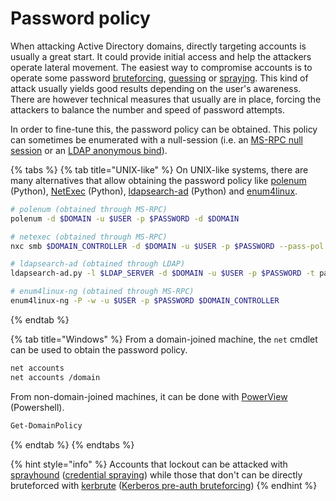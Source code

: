 # Password policy

When attacking Active Directory domains, directly targeting accounts is usually a great start. It could provide initial access and help the attackers operate lateral movement. The easiest way to compromise accounts is to operate some password [bruteforcing](../movement/credentials/bruteforcing/), [guessing](../movement/credentials/bruteforcing/guessing.md) or [spraying](../movement/credentials/bruteforcing/password-spraying.md). This kind of attack usually yields good results depending on the user's awareness. There are however technical measures that usually are in place, forcing the attackers to balance the number and speed of password attempts.

In order to fine-tune this, the password policy can be obtained. This policy can sometimes be enumerated with a null-session \(i.e. an [MS-RPC null session](ms-rpc.md#null-sessions) or an [LDAP anonymous bind](ldap.md)\).

{% tabs %}
{% tab title="UNIX-like" %}
On UNIX-like systems, there are many alternatives that allow obtaining the password policy like [polenum](https://github.com/Wh1t3Fox/polenum) \(Python\), [NetExec](https://github.com/Pennyw0rth/NetExec) \(Python\), [ldapsearch-ad](https://github.com/yaap7/ldapsearch-ad) \(Python\) and [enum4linux](enum4linux.md).

```bash
# polenum (obtained through MS-RPC)
polenum -d $DOMAIN -u $USER -p $PASSWORD -d $DOMAIN

# netexec (obtained through MS-RPC)
nxc smb $DOMAIN_CONTROLLER -d $DOMAIN -u $USER -p $PASSWORD --pass-pol

# ldapsearch-ad (obtained through LDAP)
ldapsearch-ad.py -l $LDAP_SERVER -d $DOMAIN -u $USER -p $PASSWORD -t pass-pol

# enum4linux-ng (obtained through MS-RPC)
enum4linux-ng -P -w -u $USER -p $PASSWORD $DOMAIN_CONTROLLER 
```
{% endtab %}

{% tab title="Windows" %}
From a domain-joined machine, the `net` cmdlet can be used to obtain the password policy.

```bash
net accounts
net accounts /domain
```

From non-domain-joined machines, it can be done with [PowerView](https://github.com/PowerShellMafia/PowerSploit/blob/master/Recon/PowerView.ps1) \(Powershell\).

```bash
Get-DomainPolicy
```
{% endtab %}
{% endtabs %}

{% hint style="info" %}
Accounts that lockout can be attacked with [sprayhound](https://github.com/Hackndo/sprayhound) \([credential spraying](../movement/credentials/bruteforcing/password-spraying.md)\) while those that don't can be directly bruteforced with [kerbrute](https://github.com/ropnop/kerbrute) \([Kerberos pre-auth bruteforcing](../movement/kerberos/pre-auth-bruteforce.md)\)
{% endhint %}

